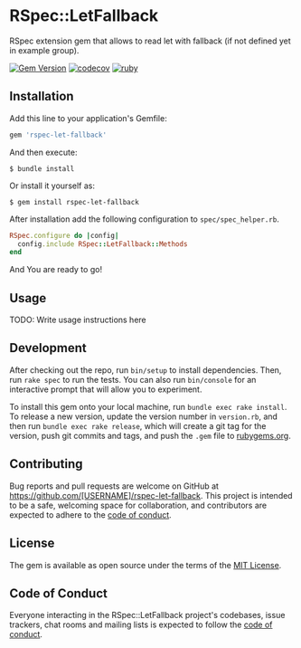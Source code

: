 # RSpec::LetFallback

RSpec extension gem that allows to read let with fallback (if not defined yet in example group).

[![Gem Version](https://badge.fury.io/rb/rspec-let-fallback.svg)](https://badge.fury.io/rb/rspec-let-fallback)
[![codecov](https://codecov.io/gh/invoicity/rspec-let-fallback/branch/master/graph/badge.svg)](https://codecov.io/gh/invoicity/rspec-let-fallback)
[![ruby](https://github.com/invoicity/rspec-let-fallback/workflows/Ruby/badge.svg)](https://github.com/invoicity/rspec-let-fallback/actions)

## Installation

Add this line to your application's Gemfile:

```ruby
gem 'rspec-let-fallback'
```

And then execute:

    $ bundle install

Or install it yourself as:

    $ gem install rspec-let-fallback

After installation add the following configuration to `spec/spec_helper.rb`.
```ruby
RSpec.configure do |config|
  config.include RSpec::LetFallback::Methods
end
```

And You are ready to go!
## Usage

TODO: Write usage instructions here

## Development

After checking out the repo, run `bin/setup` to install dependencies. Then, run `rake spec` to run the tests. You can also run `bin/console` for an interactive prompt that will allow you to experiment.

To install this gem onto your local machine, run `bundle exec rake install`. To release a new version, update the version number in `version.rb`, and then run `bundle exec rake release`, which will create a git tag for the version, push git commits and tags, and push the `.gem` file to [rubygems.org](https://rubygems.org).

## Contributing

Bug reports and pull requests are welcome on GitHub at https://github.com/[USERNAME]/rspec-let-fallback. This project is intended to be a safe, welcoming space for collaboration, and contributors are expected to adhere to the [code of conduct](https://github.com/[USERNAME]/rspec-let-fallback/blob/master/CODE_OF_CONDUCT.md).


## License

The gem is available as open source under the terms of the [MIT License](https://opensource.org/licenses/MIT).

## Code of Conduct

Everyone interacting in the RSpec::LetFallback project's codebases, issue trackers, chat rooms and mailing lists is expected to follow the [code of conduct](https://github.com/[USERNAME]/rspec-let-fallback/blob/master/CODE_OF_CONDUCT.md).
